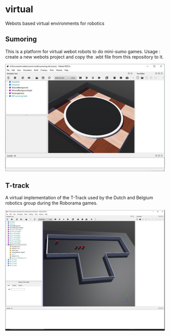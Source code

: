 # virtual
Webots based virtual environments for robotics

## Sumoring
This is a platform for virtual webot robots to do mini-sumo games. 
Usage : create a new webots project and copy the .wbt file from this repository to it.

![Sumo ring](/sumoring.jpg "sumoring in webots")

## T-track
A virtual implementation of the T-Track used by the Dutch and Belgium robotics group during the Roborama games.

![T-track](/ttrack.jpg "Roborama t-track in webots")

